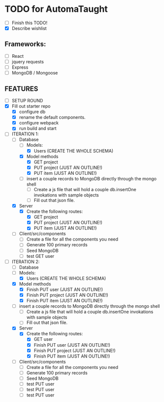 
# TODO for AutomaTaught

- [ ] Finish this TODO!
- [X] Describe wishlist

## Frameworks:

- [ ] React
- [ ] jquery requests
- [ ] Express
- [ ] MongoDB / Mongoose

## FEATURES

- [ ] SETUP ROUND
- [X] Fill out starter repo
  - [X] configure db
  - [X] rename the default components.
  - [X] configure webpack
  - [X] run build and start

- [ ] ITERATION 1:
  - [ ] Database
    - [ ] Models:
      - [X] Users (CREATE THE WHOLE SCHEMA)
    - [X] Model methods
      - [X] GET project
      - [X] PUT project (JUST AN OUTLINE!)
      - [X] PUT item (JUST AN OUTLINE!)
    - [ ] insert a couple records to MongoDB directly through the mongo shell
      - [ ] Create a js file that will hold a couple db.insertOne invokations with sample objects
      - [ ] Fill out that json file.
  - [X] Server
    - [X] Create the following routes:
      - [X] GET project
      - [X] PUT project (JUST AN OUTLINE!)
      - [X] PUT item (JUST AN OUTLINE!)
  - [ ] Client/src/components
    - [ ] Create a file for all the components you need
    - [ ] Generate 100 primary records
    - [ ] Seed MongoDB
    - [ ] test GET user

- [ ] ITERATION 2:
    - [ ] Database
    - [ ] Models:
      - [X] Users (CREATE THE WHOLE SCHEMA)
    - [X] Model methods
      - [X] Finish PUT user (JUST AN OUTLINE!)
      - [X] Finish PUT project (JUST AN OUTLINE!)
      - [X] Finish PUT item (JUST AN OUTLINE!)
    - [ ] insert a couple records to MongoDB directly through the mongo shell
      - [ ] Create a js file that will hold a couple db.insertOne invokations with sample objects
      - [ ] Fill out that json file.
  - [X] Server
    - [X] Create the following routes:
      - [X] GET user
      - [X] Finish PUT user (JUST AN OUTLINE!)
      - [X] Finish PUT project (JUST AN OUTLINE!)
      - [X] Finish PUT item (JUST AN OUTLINE!)
  - [ ] Client/src/components
    - [ ] Create a file for all the components you need
    - [ ] Generate 100 primary records
    - [ ] Seed MongoDB
    - [ ] test PUT user
    - [ ] test PUT user
    - [ ] test PUT user